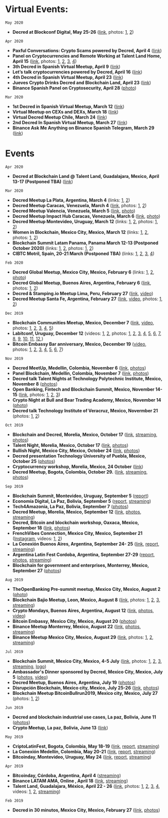 # Virtual Events:

`May 2020`

- **Decred at Blockconf Digital, May 25-26** ([link](https://twitter.com/BlockconfD/status/1250771756517920771), photos: [1](https://twitter.com/BlockconfD/status/1251194332079697922), [2](https://twitter.com/BlockconfD/status/1251316437450469376))

`Apr 2020`

- **Paxful Conversations: Crypto Scams powered by Decred, April 4** ([link](https://twitter.com/paxful_LATAM/status/1245066931155148800)) 
- **Panel on Cryptocurrencies and Remote Working at Talent Land Home, April 15** ([link](https://twitter.com/Decred_ES/status/1250568376851841030), photos: [1](https://twitter.com/blockchain_land/status/1250936111490269184), [2](https://twitter.com/blockchain_land/status/1248359361069699072), [3](https://twitter.com/blockchain_land/status/1250470211888787459), [4](https://twitter.com/blockchain_land/status/1250538840768434176))
- **3th Decred in Spanish Virtual Meetup, April 9** ([link](https://twitter.com/Decred_ES/status/1245526903110414336))
- **Let’s talk cryptocurrencies powered by Decred, April 16** ([link](https://twitter.com/Decred_ES/status/1245452957417684992)) 
- **4th Decred in Spanish Virtual Meetup, April 23** ([link](https://twitter.com/Decred_ES/status/1253045934214217728)) 
- **Jueves Crypto Drinks Decred and Blockchain Land, April 23** ([link](https://twitter.com/Decred_ES/status/1253427311707213824)) 
- **Binance Spanish Panel on Cryptosecurity, April 28** ([photo](https://twitter.com/elianhuesca/status/1255293877373800448 ))

`Mar 2020`

- **1st Decred in Spanish Virtual Meetup, March 12** ([link](https://twitter.com/Decred_ES/status/1238242352306614273))
- **Virtual Meetup on CEXs and DEXs, March 18** ([link](https://twitter.com/elianhuesca/status/1240442413732319235)) 
- **Virtual Decred Meetup Chile, March 24** ([link](https://twitter.com/BlockAcademyCL/status/1240279522869686273))
- **2nd Decred In Spanish Virtual Meetup, March 27** ([link](https://twitter.com/Decred_ES/status/1243214184793485314)) 
- **Binance Ask Me Anything on Binance Spanish Telegram, March 29** ([link](https://twitter.com/Decred_ES/status/1243953116963315712)) 

# Events

`Apr 2020`

- **Decred at Blockchain Land @ Talent Land, Guadalajara, Mexico, April 13-17 (Postponed TBA)**  ([link](https://twitter.com/blockchain_land/status/1232783860804542464)) 


`Mar 2020`

- **Decred Meetup La Plata, Argentina, March 4** (links: [1](https://twitter.com/Decred_ES/status/1234666425094004737), [2](https://twitter.com/cryptorc_tech/status/1234499777750032384))
- **Decred Meetup Caracas, Venezuela, March 4** ([link](https://twitter.com/Decred_ES/status/1234569119560847360), photos: [1](https://twitter.com/Decred_ES/status/1235324847338795009), [2](https://twitter.com/Decred_ES/status/1236075382253801472))
- **Decred Meetup Valencia, Venezuela, March 5** ([link](https://twitter.com/Decred_ES/status/1234596258070908928), [photo](https://twitter.com/Decred_ES/status/1236079742643773440)) 
- **Decred Meetup Impact Hub Caracas, Venezuela, March 6** ([link](https://twitter.com/innova_cnsltnts/status/1235712935739170816), [photo](https://twitter.com/Decred_ES/status/1236337867095343104))
- **Decred Meetup Montevideo, Uruguay, March 12** (links: [1](https://twitter.com/gtugoresblock/status/1234907798242299904), [2](https://twitter.com/ivarese/status/1236033414597349378), photos: [1](https://twitter.com/cryptorc_tech/status/1241081659669315585), [2](https://twitter.com/ivarese/status/1238628854379536389))
- **Women in Blockchain, Mexico City, Mexico, March 12** (links: [1](https://twitter.com/Decred_ES/status/1238150119645732864), [2](https://twitter.com/blockchain_land/status/1237522655940468737), photos: [1](https://twitter.com/victorarubin/status/1238288234368708608), [2](https://twitter.com/LOReBitcoin/status/1238511419886313475))
- **Blockchain Summit Latam Panama, Panama March 12-13 (Postponed October 2020)**  (links: [1](https://twitter.com/BlockSummitLA/status/1230299263579676679), [2](https://twitter.com/Decred_ES/status/1237552322596593665), photos: [1](https://twitter.com/josepimpo/status/1237900648533725185), [2](https://twitter.com/elianhuesca/status/1237925578281488386))
- **CIBTC Motril, Spain, 20-21 March  (Postponed TBA)** (links: [1](https://twitter.com/Decred_ES/status/1219643492110163969), [2](https://twitter.com/territoriobtc/status/1230511208127762433), [3](https://twitter.com/territoriobtc/status/1232631409598246912), [4](https://twitter.com/territoriobtc/status/1233349906171125761))

`Feb 2020`

- **Decred Global Meetup, Mexico City, Mexico, February 6** (links: [1](https://twitter.com/cryptorocketok/status/1224422477507547136), [2](https://twitter.com/Decred_ES/status/1222163194782851072), [photo](https://twitter.com/LOReBitcoin/status/1225608559699820549))
- **Decred Global Meetup, Buenos Aires, Argentina, February 6** ([link](https://twitter.com/EspacioBitcoin/status/1225102862595842048), photos: [1](https://twitter.com/Decred_ES/status/1225571706590433281), [2](https://twitter.com/plabarta_/status/1225595614324498433)) 
- **Decred & Stamping.io Meetup Lima, Peru, February 27** ([link](https://twitter.com/victorarubin/status/1230594584574648322), [video](https://twitter.com/Decred_ES/status/1233597901898645507))
- **Decred Meetup Santa Fe, Argentina, February 27** ([link](https://twitter.com/Decred_ES/status/1225598769783287808), [video](https://twitter.com/cryptorc_tech/status/1235269095194578944), photos: [1](https://twitter.com/Decred_ES/status/1233159907194605572), [2](https://twitter.com/Decred_ES/status/1233230772653449216))


`Dec 2019`

- **Blockchain Communities Meetup, Mexico, December 7** ([link](https://www.eventbrite.com.mx/e/1er-encuentro-de-comunidades-blockchain-tickets-82909449395#), [video](https://twitter.com/Decred_ES/status/1203499869375254529), photos: [1](https://twitter.com/BlockchainBajio/status/1203049608533950468), [2](https://twitter.com/BlockchainBajio/status/1196989509512110080), [3](https://twitter.com/Decred_ES/status/1203501933991989248), [4](https://twitter.com/NancyNSalazar/status/1209143989984808961), [5](https://twitter.com/BlockchainBajio/status/1209141039086362624)) 					   
- **Labitconf, Uruguay, December 12** (videos: [1](https://twitter.com/Decred_ES/status/1205502212522356738), [2](https://twitter.com/Decred_ES/status/1205501327197032448), photos: [1](https://twitter.com/Decred_ES/status/1205138606144266241), [2](https://twitter.com/Decred_ES/status/1205191311986483200), [3](https://twitter.com/Decred_ES/status/1205212201105154050), [4](https://twitter.com/jimnguyenjn/status/1205209365130743808), [5](https://twitter.com/Decred_ES/status/1205269156645474304), [6](https://twitter.com/LOReBitcoin/status/1205297542491181057), [7](https://twitter.com/Decred_ES/status/1205539678985822211), [8](https://twitter.com/Decred_ES/status/1205586138360111106), [9](https://twitter.com/ShapeShift_io/status/1205626166838644736), [10](https://twitter.com/josepimpo/status/1205657383654981632), [11](https://twitter.com/victorarubin/status/1205872616935972864), [12](https://twitter.com/Decred_ES/status/1206635864035602433),)	
- **Bitcoin Embassy Bar anniversary, Mexico, December 19** ([video](https://twitter.com/addcade/status/1225608461947461633), photos: [1](https://twitter.com/Decred_ES/status/1207380289107959809), [2](https://twitter.com/josepimpo/status/1207721751469285376), [3](https://twitter.com/victorarubin/status/1225607934169751554), [4](https://twitter.com/accour/status/1225606991667695621), [5](https://twitter.com/blockchain_land/status/1225599854610702337), [6](https://twitter.com/raulmunozb_/status/1225787909543841792), [7](https://twitter.com/Decred_ES/status/1208204612215418887))

`Nov 2019`
- **Decred MeetUp, Medellin, Colombia, November 6** ([link](https://connect.eventtia.com/es/dmz/decred-y-como-sera-el-dinero-del-futuro/website), [photos](https://twitter.com/victorarubin/status/1192262347118858241))
- **Panel Blockchain, Medellin, Colombia, November 7** ([link](https://live.eventtia.com/es/eafit), [photos](https://twitter.com/legal_medellin/status/1192583807666442245))
- **Decred talk Talent Nights at Technology Polytechnic Institute, Mexico, November 8** ([photos](https://twitter.com/Decred_ES/status/1192837523766161408))
- **Open Banking, Fintech and Blockchain Summit, Mexico, November 14-15** ([link](https://theopenbankingsummit.com/), photos: [1](https://twitter.com/nachoflores/status/1195459765637394436), [2](https://twitter.com/Decred_ES/status/1195439354702753792), [3](https://twitter.com/elianhuesca/status/1195470065900163077))						
- **Crypto Night at Bull and Bear Trading Academy, Mexico, November 14** ([photo](https://twitter.com/Decred_ES/status/1195158022374514689))
- **Decred talk Technology Institute of Veracruz, Mexico, Novermber 21** (photos: [1](https://twitter.com/Decred_ES/status/1197228812498432000), [2](https://twitter.com/Decred_ES/status/1198095488366587904)) 

`Oct 2019`
- **Blockchain and Decred, Morelia, Mexico, October 17** ([link](https://twitter.com/Decred_ES/status/1179884535313506305), [streaming](https://twitter.com/Decred_ES/status/1184914742298714113), [photos](https://twitter.com/Decred_ES/status/1185031011677196288))
- **Talent Night, Morelia, Mexico, October 17** ([link](https://nights.talent-network.org/evento/talent-night-michoacan-marzo-2019/), [photos](https://twitter.com/Decred_ES/status/1185235699043307523))
- **Bullish Night, Mexico City, Mexico, October 24** ([link](https://twitter.com/blockchain_land/status/1185656744174858243), [photos](https://twitter.com/Decred_ES/status/1187534463569289216))
- **Decred presentation Technology University of Puebla, Mexico, October 25** ([photos](https://twitter.com/Decred_ES/status/1192837523766161408))
- **Cryptocurrency workshop, Morelia, Mexico, 24 October** ([link](https://twitter.com/Decred_ES/status/1187206051000655872))
- **Decred Meetup, Bogota, Colombia, October 29.** ([link](https://twitter.com/Decred_ES/status/1188496680133500934), [streaming](https://twitter.com/Decred_ES/status/1189321789559771138), [photos](https://twitter.com/victorarubin/status/1189562994474266624))

`Sep 2019`
- **Blockchain Summit, Montevideo, Uruguay, September 5** ([report](https://github.com/decredcommunity/events/blob/master/reports/20190905-blockchainsummituy-montevideo-uruguay.md))
- **Economía Digital, La Paz, Bolivia, September 5** ([report](https://twitter.com/elianhuesca/status/1170055934284111872), [streaming](https://twitter.com/Decred_ES/status/1169736706049884162))
- **Tech4Amazonia, La Paz, Bolivia, September 7** ([photos](https://twitter.com/elianhuesca/status/1171034359027195904))
- **Decred Meetup, Morelia, Mexico, September 12** ([link](https://twitter.com/Decred_ES/status/1171471998989389824), [photos](https://twitter.com/Decred_ES/status/1173033173195939841), [streaming](https://twitter.com/Decred_ES/status/1172294228585508864))
- **Decred, Bitcoin and blockchain workshop, Oaxaca, Mexico, September 18** ([link](https://www.facebook.com/events/959839374354073/), [photos](https://twitter.com/Decred_ES/status/1174803011610259456))
- **FrenchVibes Connection, Mexico City, Mexico, September 21** ([Instagram](https://www.instagram.com/p/B268Uougtbo/), videos: [1](https://twitter.com/elianhuesca/status/1175610899006197761), [2](https://twitter.com/elianhuesca/status/1175609208705863681))
- **La Conexión Buenos Aires, Argentina, September 24- 25** ([link](https://twitter.com/Decred_ES/status/1128340018362310659), [report](https://github.com/decredcommunity/events/blob/master/reports/20190520-laconexion-medellin-colombia.md), [streaming](https://twitter.com/Decred_ES/status/1130573302370623490))
- **Argentina Latin Fest Cordoba, Argentina, September 27-29** ([report](https://matrix.to/#/!aNPTuiryMFmdMQWUzb:decred.org/$15704543735491DFGIA:decred.org), [photos](https://twitter.com/victorarubin/status/1177976167145586693), [streaming](https://twitter.com/Decred_ES/status/1178024538023628801))
- **Blockchain for government and enterprises, Monterrey, Mexico, September 27** ([photos](https://twitter.com/Decred_ES/status/1178690139008229376))

`Aug 2019`
- **TheOpenBanking Pre-summit meetup, Mexico City, Mexico, August 2** ([photo](https://twitter.com/elianhuesca/status/1157313830969630725))
- **Blockchain Bajio Meetup, Leon, Mexico, August 8** ([link](https://twitter.com/Decred_ES/status/1156213567294595072), photos: [1](https://twitter.com/Decred_ES/status/1159621068027551744), [2](https://twitter.com/victorarubin/status/1159898002858893313), [3](https://twitter.com/Decred_ES/status/1160322691074678784), [streaming](https://twitter.com/Decred_ES/status/1159640598204338176))
- **Crypto Mondays, Buenos Aires, Argentina, August 12** ([link](https://www.meetup.com/es/Bitcoin-Argentina/events/263594472), [photos](https://twitter.com/Decred_ES/status/1161428398419238913), [video](https://twitter.com/Decred_ES/status/1160695484899401728))
- **Bitcoin Embassy, Mexico City, Mexico, August 20** ([photos](https://twitter.com/bitcoinemb/status/1164269677381652480))
- **Binance Meetup Monterrey, Mexico, August 22** ([link](https://twitter.com/Decred_ES/status/1164185076298633218), [photos](https://twitter.com/Decred_ES/status/1165434293809635328), [streaming](https://twitter.com/Decred_ES/status/1164684504415518721))
- **Binance Meetup Mexico City, Mexico, August 29** ([link](https://twitter.com/Decred_ES/status/1166063890154655744), photos: [1](https://twitter.com/interprocsys/status/1167243076726861824), [2](https://twitter.com/BlockchainBajio/status/1167223994019434499), [streaming](https://twitter.com/Decred_ES/status/1167233913871376396))

`Jul 2019`
- **Blockchain Summit, Mexico City, Mexico, 4-5 July** ([link](https://twitter.com/BlockSummitLA/status/1137828122563399681), photos: [1](https://twitter.com/AnaDaliacd23/status/1146873685229416450), [2](https://twitter.com/Decred_ES/status/1148704305383297024), [3](https://twitter.com/victorarubin/status/1147234677452869635), [streaming](https://www.facebook.com/BlockchainSummitLatam/videos/1148609158657494/), [logo](https://twitter.com/victorarubin/status/1146916119233609728))
- **Ambassador's Dinner sponsored by Decred, Mexico City, Mexico, July 5** ([photos](https://twitter.com/Decred_ES/status/1147869636957999105), [video](https://twitter.com/victorarubin/status/1147550425186484224))
- **Decred Meetup, Buenos Aires, Argentina, July 19** ([photos](https://twitter.com/cryptorocketok/status/1152260099072778240))
- **Disrupción Blockchain, Mexico city, Mexico, July 25-26** ([link](https://twitter.com/Decred_ES/status/1152341236566523904), [photos](https://twitter.com/Decred_ES/status/1154761603033624576))
- **Blockchain Meetup BitcoinBullrun2019, Mexico city, Mexico, July 27** (photos: [1](https://twitter.com/victorarubin/status/1155252801938829313), [2](https://twitter.com/victorarubin/status/1155277892781260800))

`Jun 2019`
- **Decred and blockchain industrial use cases, La paz, Bolivia, June 11** ([photos](https://twitter.com/Decred_ES/status/1138899455346954240))
- **Crypto Meetup, La paz, Bolivia, June 13** ([link](https://twitter.com/Decred_ES/status/1138908828370706432))

`May 2019`
- **CriptoLatinFest, Bogota, Colombia, May 18-19** ([link](https://twitter.com/Decred_ES/status/1128337171558146050), [report](https://github.com/decredcommunity/events/blob/master/reports/20190518-criptolatinfest-bogota-colombia.md), [streaming](https://twitter.com/Decred_ES/status/1129797339554766848))
- **La Conexión Medellín, Colombia, May 20-21** ([link](https://twitter.com/Decred_ES/status/1128340018362310659), [report](https://github.com/decredcommunity/events/blob/master/reports/20190520-laconexion-medellin-colombia.md), [streaming](https://twitter.com/Decred_ES/status/1130573302370623490))
- **Bitcoinday, Montevideo, Uruguay, May 24** ([link](https://twitter.com/Decred_ES/status/1128342052243169282), [report](https://github.com/decredcommunity/events/blob/master/reports/20190524-bitcoinday-montevideo-uruguay.md), [streaming](https://twitter.com/Decred_ES/status/1131946833578795009))

`Apr 2019`
- **Bitcoinday, Córdoba, Argentina, April 4** ([streaming](https://twitter.com/elianhuesca/status/1113928005812916224))
- **Binance LATAM AMA, Online , April 18** ([link](https://twitter.com/binance/status/1118883131799400449), [streaming](https://twitter.com/Decred_ES/status/1119049035858497536))
- **Talent Land, Guadalajara, México, April 22 - 26** ([link](https://twitter.com/Decred_ES/status/1118692528449105927), photos: [1](https://twitter.com/elianhuesca/status/1121243105276125184), [2](https://twitter.com/victorarubin/status/1121169425011494913), [3](https://twitter.com/plasmiux/status/1120495109815009281), [4](https://twitter.com/Decred_ES/status/1121239891256446977), videos: [1](https://twitter.com/Decred_ES/status/1119759717516087296), [2](https://twitter.com/elianhuesca/status/1120806040843505664), [streaming](https://twitter.com/Decred_ES/status/1121535633745502208))

`Feb 2019`
- **Decred in 30 minutos, Mexico City, Mexico, February 27** ([link](https://www.eventbrite.com/e/decred-en-30-minutos-tickets-55764142050), [photos](https://twitter.com/Decred_ES/status/1102594478664232960))


